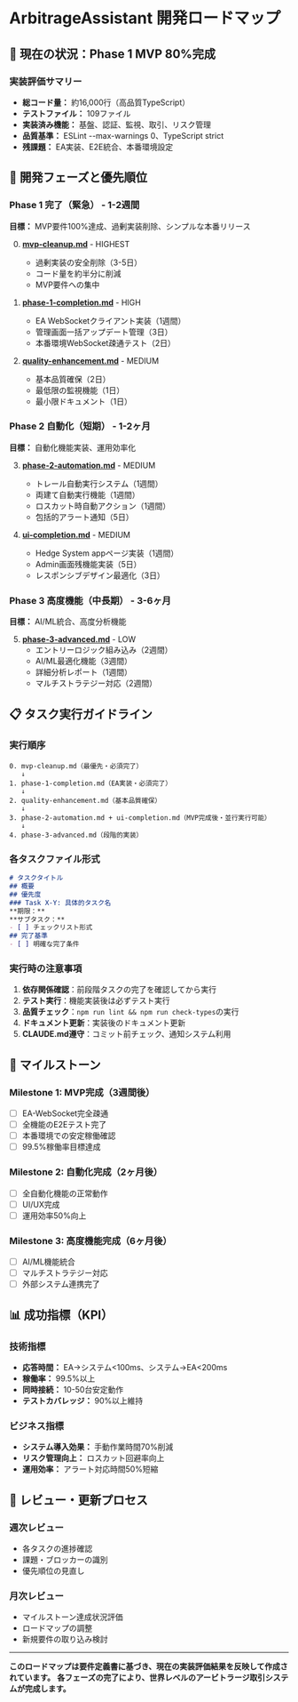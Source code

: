 # ArbitrageAssistant 開発ロードマップ

## 🎯 現在の状況：**Phase 1 MVP 80%完成**

### 実装評価サマリー
- **総コード量：** 約16,000行（高品質TypeScript）
- **テストファイル：** 109ファイル
- **実装済み機能：** 基盤、認証、監視、取引、リスク管理
- **品質基準：** ESLint --max-warnings 0、TypeScript strict
- **残課題：** EA実装、E2E統合、本番環境設定

## 🚀 開発フェーズと優先順位

### **Phase 1 完了（緊急）** - 1-2週間
**目標：** MVP要件100%達成、過剰実装削除、シンプルな本番リリース

0. **[mvp-cleanup.md](./mvp-cleanup.md)** - HIGHEST
   - 過剰実装の安全削除（3-5日）
   - コード量を約半分に削減
   - MVP要件への集中

1. **[phase-1-completion.md](./phase-1-completion.md)** - HIGH
   - EA WebSocketクライアント実装（1週間）
   - 管理画面一括アップデート管理（3日）
   - 本番環境WebSocket疎通テスト（2日）

2. **[quality-enhancement.md](./quality-enhancement.md)** - MEDIUM
   - 基本品質確保（2日）
   - 最低限の監視機能（1日）
   - 最小限ドキュメント（1日）

### **Phase 2 自動化（短期）** - 1-2ヶ月
**目標：** 自動化機能実装、運用効率化

3. **[phase-2-automation.md](./phase-2-automation.md)** - MEDIUM
   - トレール自動実行システム（1週間）
   - 両建て自動実行機能（1週間）
   - ロスカット時自動アクション（1週間）
   - 包括的アラート通知（5日）

4. **[ui-completion.md](./ui-completion.md)** - MEDIUM
   - Hedge System appページ実装（1週間）
   - Admin画面残機能実装（5日）
   - レスポンシブデザイン最適化（3日）

### **Phase 3 高度機能（中長期）** - 3-6ヶ月
**目標：** AI/ML統合、高度分析機能

5. **[phase-3-advanced.md](./phase-3-advanced.md)** - LOW
   - エントリーロジック組み込み（2週間）
   - AI/ML最適化機能（3週間）
   - 詳細分析レポート（1週間）
   - マルチストラテジー対応（2週間）

## 📋 タスク実行ガイドライン

### 実行順序
```
0. mvp-cleanup.md（最優先・必須完了）
   ↓
1. phase-1-completion.md（EA実装・必須完了）
   ↓
2. quality-enhancement.md（基本品質確保）
   ↓
3. phase-2-automation.md + ui-completion.md（MVP完成後・並行実行可能）
   ↓
4. phase-3-advanced.md（段階的実装）
```

### 各タスクファイル形式
```markdown
# タスクタイトル
## 概要
## 優先度
### Task X-Y: 具体的タスク名
**期限：** 
**サブタスク：**
- [ ] チェックリスト形式
## 完了基準
- [ ] 明確な完了条件
```

### 実行時の注意事項
1. **依存関係確認**：前段階タスクの完了を確認してから実行
2. **テスト実行**：機能実装後は必ずテスト実行
3. **品質チェック**：`npm run lint && npm run check-types`の実行
4. **ドキュメント更新**：実装後のドキュメント更新
5. **CLAUDE.md遵守**：コミット前チェック、通知システム利用

## 🎯 マイルストーン

### Milestone 1: MVP完成（3週間後）
- [ ] EA-WebSocket完全疎通
- [ ] 全機能のE2Eテスト完了
- [ ] 本番環境での安定稼働確認
- [ ] 99.5%稼働率目標達成

### Milestone 2: 自動化完成（2ヶ月後）
- [ ] 全自動化機能の正常動作
- [ ] UI/UX完成
- [ ] 運用効率50%向上

### Milestone 3: 高度機能完成（6ヶ月後）
- [ ] AI/ML機能統合
- [ ] マルチストラテジー対応
- [ ] 外部システム連携完了

## 📊 成功指標（KPI）

### 技術指標
- **応答時間：** EA→システム<100ms、システム→EA<200ms
- **稼働率：** 99.5%以上
- **同時接続：** 10-50台安定動作
- **テストカバレッジ：** 90%以上維持

### ビジネス指標
- **システム導入効果：** 手動作業時間70%削減
- **リスク管理向上：** ロスカット回避率向上
- **運用効率：** アラート対応時間50%短縮

## 🔄 レビュー・更新プロセス

### 週次レビュー
- 各タスクの進捗確認
- 課題・ブロッカーの識別
- 優先順位の見直し

### 月次レビュー
- マイルストーン達成状況評価
- ロードマップの調整
- 新規要件の取り込み検討

---

**このロードマップは要件定義書に基づき、現在の実装評価結果を反映して作成されています。**
**各フェーズの完了により、世界レベルのアービトラージ取引システムが完成します。**